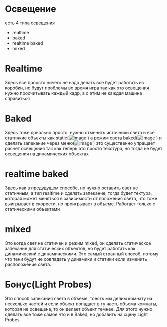 # Освещение 
есть 4 типа освещения
 - realtime 
 - baked
 - realtime baked
 - mixed
# Realtime
Здесь все проосто ничего не надо делать все будет работать из коробки, но будут проблемы во время игра так как это освещения нужно просчитывать каждый кадр, а с этим не каждая машина справиться
# Baked 
Здесь тоже довольно просто, нужно отменить источники света и все статичкие объекты как static(![image](https://user-images.githubusercontent.com/38101615/206690387-b7a4c0b9-519b-4011-a129-50300ae971c4.png)
) а режим света baked(![image](https://user-images.githubusercontent.com/38101615/206690342-bafae7ab-b1de-47ab-83f9-172b5739048e.png)
) и сделать запекание через меню(![image](https://user-images.githubusercontent.com/38101615/206690287-0192d665-3d12-4dc0-97cd-a1154988a8a4.png)
) это существенно упращает расчет освещения так как теперь это просто текстура, но тогда не будет освещения на динамических объектах
# realtime baked
Здесь как в предудущем способе, но нужно оставить свет не статичным, а тип realtime и сделать запекание, тогда будет тектура, которая может меняться в зависимости от положения света, что тоже выигрывает в скорости, но проигрывает в объеме. Работает только с статическими объектами
# mixed 
Это когда свет не статичен и режим mixed, он сделать статическое запекание для статических объектов, но будет работать как динамический с динамическими. Это самый странный способ, потому что тени будут не совпадать у динамики и статики если изменить расположение света.
# Бонус(Light Probes)
Это способ запекания света в объеме, тоесть мы делим комнату на несколько частей и если объект попадает в ту часть объема комнаты, которая не освещена, то он делает объект темнее. Для этого нужно сделать все тоже самое что и в Baked, но добавить на сцену Light Probes



